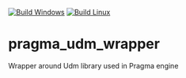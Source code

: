[![Build Windows](https://github.com/Silverlan/pragma_udm_wrapper/actions/workflows/pragma-windows-ci.yml/badge.svg)](https://github.com/Silverlan/pragma_udm_wrapper/actions/workflows/pragma-windows-ci.yml) [![Build Linux](https://github.com/Silverlan/pragma_udm_wrapper/actions/workflows/pragma-linux-ci.yml/badge.svg)](https://github.com/Silverlan/pragma_udm_wrapper/actions/workflows/pragma-linux-ci.yml)

# pragma_udm_wrapper
Wrapper around Udm library used in Pragma engine
